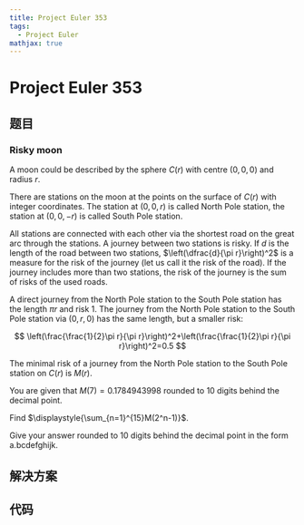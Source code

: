 ```yaml
---
title: Project Euler 353
tags:
  - Project Euler
mathjax: true
---
```

<escape><!-- more --></escape>
    
# Project Euler 353
## 题目
### Risky moon



A moon could be described by the sphere $C(r)$ with centre $(0,0,0)$ and radius $r$. 



There are stations on the moon at the points on the surface of $C(r)$ with integer coordinates. The station at $(0,0,r)$ is called North Pole station, the station at $(0,0,-r)$ is called South Pole station.



All stations are connected with each other via the shortest road on the great arc through the stations. A journey between two stations is risky. If $d$ is the length of the road between two stations, $\left(\dfrac{d}{\pi r}\right)^2$ is a measure for the risk of the journey (let us call it the risk of the road). If the journey includes more than two stations, the risk of the journey is the sum of risks of the used roads.



A direct journey from  the North Pole station to the South Pole station has the length $\pi r$ and risk 1. The journey from the North Pole station to the South Pole station via $(0,r,0)$ has the same length, but a smaller risk:

$$
\left(\frac{\frac{1}{2}\pi r}{\pi r}\right)^2+\left(\frac{\frac{1}{2}\pi r}{\pi r}\right)^2=0.5
$$


The minimal risk of a journey from the North Pole station to the South Pole station on $C(r)$ is $M(r)$.



You are given that $M(7)=0.1784943998$  rounded to 10 digits behind the decimal point. 



Find $\displaystyle{\sum_{n=1}^{15}M(2^n-1)}$.



Give your answer rounded to $10$ digits behind the decimal point in the form a.bcdefghijk.






## 解决方案


## 代码


